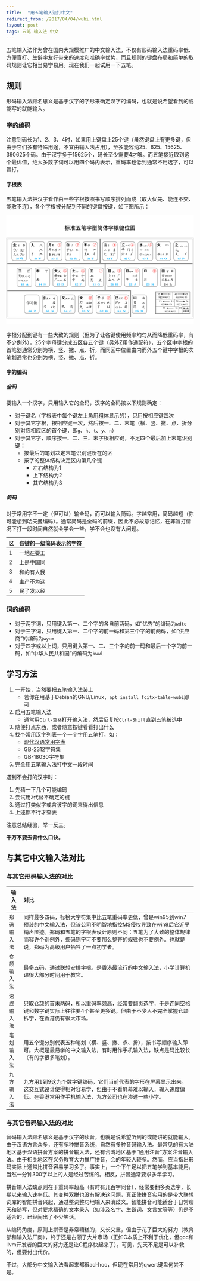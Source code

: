 ```yaml
---
title:  "用五笔输入法打中文"
redirect_from: /2017/04/04/wubi.html
layout: post
tags: 五笔 输入法 中文
---
```


五笔输入法作为曾在国内大规模推广的中文输入法，不仅有形码输入法重码率低、方便盲打、生僻字友好带来的速度和准确率优势，而且规则的键盘布局和简单的取码规则让它相当易学易用。现在我们一起试用一下五笔。

## 规则

形码输入法顾名思义是基于汉字的字形来确定汉字的编码，也就是说希望看到的或能写的就能输入。

### 字的编码

注意到码长为1、2、3、4时，如果用上键盘上25个键（虽然键盘上有更多键，但由于它们多有特殊用途，不宜由输入法占用），至多能容纳25、625、15625、390625个码。由于汉字多于15625个，码长至少需要4才够。而五笔接近取到这个最优值，绝大多数字词可以用四个码内表示，重码率也低到通常不用选字，可以盲打。

#### 字根表

五笔输入法把汉字看作由一些字根按照书写顺序排列而成（取大优先、能连不交、能散不连），各个字根被分配到不同的键盘按键，如下图所示：

![字根表](/image/wubi86.jpg)

字根分配到键有一些大致的规则（但为了让各键使用频率均匀从而降低重码率，有不少例外），25个字母键分成五区各五个键（另外Z用作通配符），五个区中字根的首笔划通常分别为横、竖、撇、点、折，而同区中位置由内而外五个键中字根的次笔划通常也分别为横、竖、撇、点、折。

#### 字的编码

##### 全码

要输入一个汉字，只用输入它的全码，汉字的全码按以下规则确定：

- 对于键名（字根表中每个键左上角用粗体显示的），只用按相应键四次
- 对于其它字根，按相应键一次，然后按一、二、末笔（横、竖、撇、点、折分别对应相应区的首个键，即`g`、`h`、`t`、`y`、`n`）
- 对于其它字，顺序按一、二、三、末字根相应键，不足四个最后加上末笔识别键：
    - 按最后的笔划决定末笔识别键所在的区
    - 按字的整体结构决定区内第几个键
        - 左右结构为1
        - 上下结构为2
        - 其它结构为3

##### 简码

对于常用字不一定（但可以）输全码，而可以输入简码。字越常用，简码越短（你可能想到哈夫曼编码）。通常简码是全码的前缀，因此不必故意记忆，在非盲打情况下打一段时间自然就会学会一些，学不会也没有大问题。

区|各键的一级简码表示的字符
---|---
1|一地在要工 
2|上是中国同 
3|和的有人我 
4|主产不为这 
5|民了发以经

### 词的编码

- 对于两字词，只用键入第一、二个字的各自前两码，如“优秀”的编码为`wdte`
- 对于三字词，只用键入第一、二个字的前一码和第三个字的前两码，如“供应商”的编码为`wyum`
- 对于四字或以上词，只用键入第一、二、三个字的前一码和最后一个字的前一码，如“中华人民共和国”的编码为`kwwl`

## 学习方法

1. 一开始，当然要把五笔输入法装上
    - 若你在用基于Debian的GNU/Linux，`apt install fcitx-table-wubi`即可
2. 启用五笔输入法
    - 通常用`Ctrl-空格`打开输入法，然后反复按`Ctrl-Shift`直到五笔被选中
3. 随便打点东西，或者随意按键看看打出什么
4. 找个常用汉字列表一个一个字用五笔打，如：
    - [现代汉语常用字表](http://szb.zhengzhou.gov.cn/html/1988/fgwj_0126/454.html)
    - GB-2312字符集
    - GB-18030字符集
5. 完全用五笔输入法打中文一段时间

遇到不会打的汉字时：
1. 先猜一下几个可能编码
2. 尝试用`Z`代替不确定的键
3. 通过打类似字或含该字的词来得出信息
4. 上述都不行才查表

注意总结经验，举一反三。

**千万不要去背什么口诀。**

## 与其它中文输入法对比

### 与其它形码输入法的对比

输入法|对比
---|:---
郑码输入法|同样最多四码，标榜大字符集中比五笔重码率更低，曾是win95到win7预装的中文输入法，但该公司不明智地指控MS侵权导致在win8后它近乎销声匿迹。郑码和五笔的字根表设计原则不同：五笔为了大致的整体规律而容许个别例外，郑码则宁可不要那么整齐的规律也不要例外。也就是说，郑码为高级用户牺牲了一点初学者。
仓颉输入法|最多五码，通过联想安排字根。是香港最流行的中文输入法，小学计算机课很大部分时间用于教它。
速成输入法|只取仓颉的首末两码，所以重码率颇高，经常要翻页选字，于是连同空格键和数字键实际上往往要4个甚至更多键。但由于不少人不完全掌握仓颉拆字，在香港仍有很大市场。
笔划输入法|用五个键分别代表五种笔划（横、竖、撇、点、折），按书写顺序输入即可。大概是最易学的中文输入法，有时用作手机输入法，缺点是码比较长（有的字很多笔划）。
九方输入法|九方用1到9这九个数字键编码，它们当前代表的字形在屏幕显示出来。这交互式设计使得相对容易学，但由于不看屏幕难以输入，输入速度偏低。在香港常用作手机输入法，九方公司也在渗透一些小学。

### 与其它音码输入法的对比

音码输入法顾名思义是基于汉字的读音，也就是说希望听到的或能讲的就能输入。由于汉语方言众多，还有多种拼音系统，自然有多种音码输入法。最常见的有大陆地区基于汉语拼音方案的拼音输入法，还有台湾地区基于“通用注音”方案注音输入法。由于相关地区在义务教育大力推广拼音，会的年轻人较多。然而，应当指出形码实际上通常比拼音容易学习多了。事实上，一个下午足以把五笔学到基本能用，当然一分钟300字以上的人是经过苦练的。相反，拼音通常要求多年学习。

拼音输入法缺点则在于重码率超高（有时有几百字同音），经常要翻多页选字，长期以来输入速率低。其变种双拼也没有解决这问题，真正使拼音实用的是带大联想词库的智能拼音兴起，通过整词整句地输入来消歧义。智能拼音可能适合于日常聊天和随写，但对要求精确的文本录入（如涉及名字、生僻词、文言文等等）仍是不适合的，已经闹出了不少笑话。

从编码角度，原则上拼音是非常糟糕的，又长又重，但由于花了巨大的努力（教育部和输入法厂商），终于还是占领了大片市场（正如C本质上不利于优化，但gcc和llvm开发者的巨大的努力还是让C程序快起来了）。可见，先天不足是可以补救的，但要付出代价。

不过，大部分中文输入法看起来都很ad-hoc，但现在常用的qwert键盘何尝不是。
